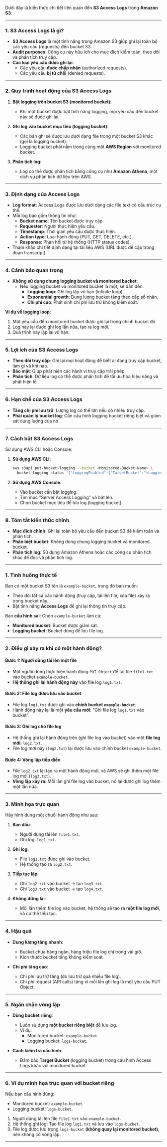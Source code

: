 Dưới đây là kiến thức chi tiết liên quan đến **S3 Access Logs** trong **Amazon S3**:

---

### **1. S3 Access Logs là gì?**
- **S3 Access Logs** là một tính năng trong Amazon S3 giúp ghi lại toàn bộ các yêu cầu (requests) đến bucket S3.
- **Audit purposes**: Công cụ này hữu ích cho mục đích kiểm toán, theo dõi và phân tích truy cập.
- **Các loại yêu cầu được ghi lại**:
  - Các yêu cầu **được chấp nhận** (authorized requests).
  - Các yêu cầu **bị từ chối** (denied requests).

---

### **2. Quy trình hoạt động của S3 Access Logs**
1. **Bật logging trên bucket S3 (monitored bucket)**:
   - Khi một bucket được bật tính năng logging, mọi yêu cầu đến bucket này sẽ được ghi lại.
   
2. **Ghi log vào bucket mục tiêu (logging bucket)**:
   - Các bản ghi sẽ được lưu dưới dạng file trong một bucket S3 khác (gọi là logging bucket).
   - Logging bucket phải nằm trong cùng một **AWS Region** với monitored bucket.

3. **Phân tích log**:
   - Log có thể được phân tích bằng công cụ như **Amazon Athena**, một dịch vụ phân tích dữ liệu trên AWS.

---

### **3. Định dạng của Access Logs**
- **Log format**: Access Logs được lưu dưới dạng các file text có cấu trúc cụ thể.
- Mỗi log bao gồm thông tin như:
  - **Bucket name**: Tên bucket được truy cập.
  - **Requester**: Người thực hiện yêu cầu.
  - **Timestamp**: Thời gian yêu cầu được thực hiện.
  - **Action type**: Loại hành động (PUT, GET, DELETE, etc.).
  - **Response**: Phản hồi từ hệ thống (HTTP status codes).
- Tham khảo chi tiết định dạng tại tài liệu AWS (URL được đề cập trong đoạn transcript).

---

### **4. Cảnh báo quan trọng**
- **Không sử dụng chung logging bucket và monitored bucket**:
  - Nếu logging bucket và monitored bucket là một, sẽ dẫn đến:
    - **Logging loop**: Ghi log lặp vô hạn (infinite loop).
    - **Exponential growth**: Dung lượng bucket tăng theo cấp số nhân.
    - **Chi phí cao**: Phát sinh chi phí lưu trữ không kiểm soát.

**Ví dụ về logging loop**:
1. Một yêu cầu đến monitored bucket được ghi lại trong chính bucket đó.
2. Log này lại được ghi log lần nữa, tạo ra log mới.
3. Quá trình này lặp lại vô hạn.

---

### **5. Lợi ích của S3 Access Logs**
- **Theo dõi truy cập**: Ghi lại mọi hoạt động để biết ai đang truy cập bucket, làm gì và khi nào.
- **Bảo mật**: Giúp phát hiện các hành vi truy cập trái phép.
- **Phân tích**: Dữ liệu log có thể được phân tích để tối ưu hóa hiệu năng và phát hiện lỗi.

---

### **6. Hạn chế của S3 Access Logs**
- **Tăng chi phí lưu trữ**: Lượng log có thể lớn nếu có nhiều truy cập.
- **Phải quản lý bucket log**: Cần cấu hình logging bucket riêng biệt và giám sát dung lượng của nó.

---

### **7. Cách bật S3 Access Logs**
Sử dụng AWS CLI hoặc Console:

1. **Sử dụng AWS CLI**:
   ```bash
   aws s3api put-bucket-logging --bucket <Monitored-Bucket-Name> \
   --bucket-logging-status '{"LoggingEnabled":{"TargetBucket":"<Logging-Bucket-Name>","TargetPrefix":"logs/"}}'
   ```

2. **Sử dụng AWS Console**:
   - Vào bucket cần bật logging.
   - Tìm mục "Server Access Logging" và bật lên.
   - Chọn bucket mục tiêu để lưu log (logging bucket).

---

### **8. Tóm tắt kiến thức chính**
- **Mục đích chính**: Ghi lại toàn bộ yêu cầu đến bucket S3 để kiểm toán và phân tích.
- **Phân biệt bucket**: Không dùng chung logging bucket và monitored bucket.
- **Phân tích log**: Sử dụng Amazon Athena hoặc các công cụ phân tích khác để đọc và phân tích log.

---

### **1. Tình huống thực tế**
Bạn có một bucket S3 tên là `example-bucket`, trong đó bạn muốn:
- Theo dõi tất cả các hành động (truy cập, tải lên file, xóa file) xảy ra trong bucket này.
- Bật tính năng **Access Logs** để ghi lại thông tin truy cập.

Bạn **cấu hình sai**: Chọn `example-bucket` làm cả:
- **Monitored bucket**: Bucket được giám sát.
- **Logging bucket**: Bucket dùng để lưu file log.

---

### **2. Điều gì xảy ra khi có một hành động?**

#### **Bước 1: Người dùng tải lên một file**
- Một người dùng thực hiện hành động `PUT Object` để tải file `file1.txt` vào bucket `example-bucket`.
- **Hệ thống ghi lại hành động này** vào file log `log1.txt`.

#### **Bước 2: File log được lưu vào bucket**
- File log `log1.txt` được ghi vào **chính bucket `example-bucket`**.
- Hành động này lại là một **yêu cầu mới**: "Ghi file log `log1.txt` vào bucket".

#### **Bước 3: Ghi log cho file log**
- Hệ thống ghi lại hành động trên (ghi file log vào bucket) vào một **file log mới**: `log2.txt`.
- File log mới này (`log2.txt`) lại được lưu vào chính bucket `example-bucket`.

#### **Bước 4: Vòng lặp tiếp diễn**
- File `log2.txt` lại tạo ra một hành động mới, và AWS sẽ ghi thêm một file log mới (`log3.txt`).
- **Vòng lặp xảy ra**: Mỗi lần ghi file log vào bucket, nó lại được ghi log thêm một lần nữa.

---

### **3. Minh họa trực quan**
Hãy hình dung một chuỗi hành động như sau:

1. **Ban đầu**:
   - Người dùng tải lên `file1.txt`.
   - Ghi log: `log1.txt`.

2. **Ghi log**:
   - File `log1.txt` được ghi vào bucket.
   - Hệ thống tạo ra `log2.txt`.

3. **Tiếp tục lặp**:
   - Ghi `log2.txt` vào bucket → tạo `log3.txt`.
   - Ghi `log3.txt` vào bucket → tạo `log4.txt`.

4. **Không dừng lại**:
   - Mỗi lần thêm file log vào bucket, hệ thống sẽ tạo ra **một file log mới**, và cứ thế tiếp tục.

---

### **4. Hậu quả**
- **Dung lượng tăng nhanh**:
  - Bucket chứa hàng ngàn, hàng triệu file log chỉ trong vài giờ.
  - Kích thước bucket tăng không kiểm soát.

- **Chi phí tăng cao**:
  - Chi phí lưu trữ tăng (do lưu trữ quá nhiều file log).
  - Chi phí request (API calls) tăng vì mỗi lần ghi log là một yêu cầu PUT Object.

---

### **5. Ngăn chặn vòng lặp**
- **Dùng bucket riêng**:
  - Luôn sử dụng **một bucket riêng biệt** để lưu log.
  - Ví dụ:
    - Monitored bucket: `example-bucket`.
    - Logging bucket: `logs-bucket`.

- **Cách kiểm tra cấu hình**:
  - Đảm bảo **Target Bucket** (logging bucket) trong cấu hình Access Logs khác với monitored bucket.

---

### **6. Ví dụ minh họa trực quan với bucket riêng**
Nếu bạn cấu hình đúng:
- Monitored bucket: `example-bucket`.
- Logging bucket: `logs-bucket`.

1. Người dùng tải lên file `file1.txt` vào `example-bucket`.
2. Hệ thống ghi log: Tạo file log `log1.txt` và lưu vào `logs-bucket`.
3. File log được lưu trong `logs-bucket` **(không quay lại monitored bucket)**, nên không có vòng lặp.

---

